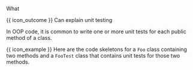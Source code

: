 <span id="title">What</span>

<span id="prereqs"></span>

<span id="outcomes">{{ icon_outcome }} Can explain unit testing</span>

<div id="body">

<box type="definition" seamless>
<include src="../../../../common/definitions.md#def-unit-testing" trim />
</box>

In OOP code, it is common to write one or more unit tests for each public method of a class.

<box>

{{ icon_example }} Here are the code skeletons for a `Foo` class containing two methods and a `FooTest` class that contains unit tests for those two methods.

<div class="alt-java">
  <include src="exampleTestCode-java.md" />
</div>
<div class="alt-python">
  <include src="exampleTestCode-python.md" />
</div>
</box>



</div>

<div id="extras">
<include src="resourcesPanel.md" boilerplate/>
</div>
